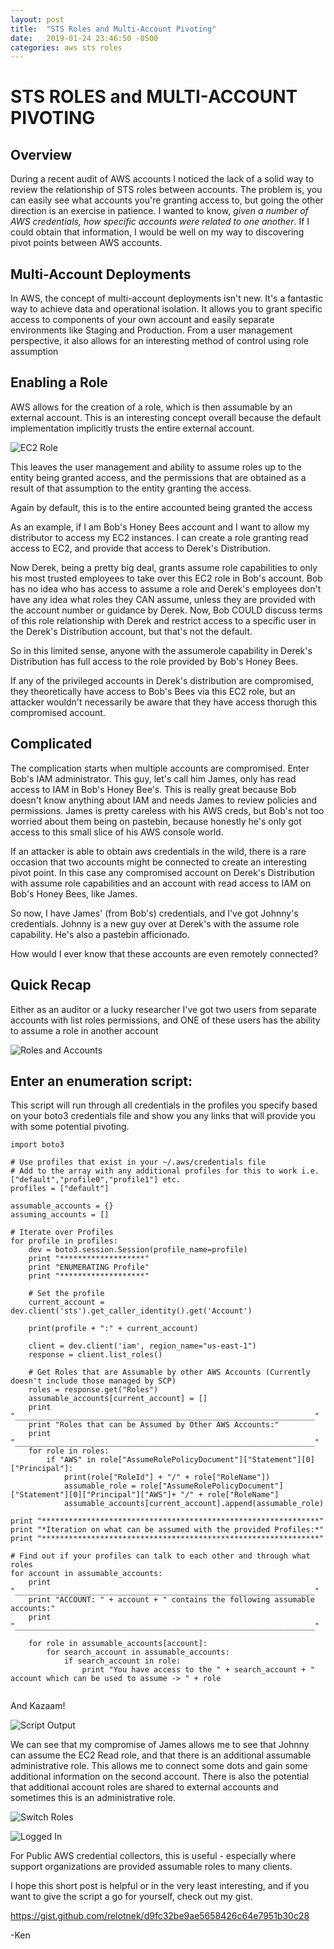 ```yaml
---
layout: post
title:  "STS Roles and Multi-Account Pivoting"
date:   2019-01-24 23:46:50 -0500
categories: aws sts roles
---
```


# STS ROLES and MULTI-ACCOUNT PIVOTING

## Overview

During a recent audit of AWS accounts I noticed the lack of a solid way to review the relationship of STS roles between accounts. The problem is, you can easily see what accounts you're granting access to, but going the other direction is an exercise in patience. I wanted to know, *given a number of AWS credentials, how specific accounts were related to one another*. If I could obtain that information, I would be well on my way to discovering pivot points between AWS accounts.

## Multi-Account Deployments

In AWS, the concept of multi-account deployments isn't new. It's a fantastic way to achieve data and operational isolation. It allows you to grant specific access to components of your own account and easily separate environments like Staging and Production. From a user management perspective, it also allows for an interesting method of control using role assumption

## Enabling a Role

AWS allows for the creation of a role, which is then assumable by an external account. This is an interesting concept overall because the default implementation implicitly trusts the entire external account. 

![EC2 Role](/assets/images/ec2forderekfrombob.png)

This leaves the user management and ability to assume roles up to the entity being granted access, and the permissions that are obtained as a result of that assumption to the entity granting the access. 

Again by default, this is to the entire accounted being granted the access

As an example, if I am Bob's Honey Bees account and I want to allow my distributor to access my EC2 instances. I can create a role granting read access to EC2, and provide that access to Derek's Distribution.

Now Derek, being a pretty big deal, grants assume role capabilities to only his most trusted employees to take over this EC2 role in Bob's account. Bob has no idea who has access to assume a role and Derek's employees don't have any idea what roles they CAN assume, unless they are provided with the account number or guidance by Derek. Now, Bob COULD discuss terms of this role relationship with Derek and restrict access to a specific user in the Derek's Distribution account, but that's not the default.

So in this limited sense, anyone with the assumerole capability in Derek's Distribution has full access to the role provided by Bob's Honey Bees.

If any of the privileged accounts in Derek's distribution are compromised, they theoretically have access to Bob's Bees via this EC2 role, but an attacker wouldn't necessarily be aware that they have access thorugh this compromised account.

## Complicated

The complication starts when multiple accounts are compromised. Enter Bob's IAM administrator. This guy, let's call him James, only has read access to IAM in Bob's Honey Bee's. This is really great because Bob doesn't know anything about IAM and needs James to review policies and permissions. James is pretty careless with his AWS creds, but Bob's not too worried about them being on pastebin, because honestly he's only got access to this small slice of his AWS console world.

If an attacker is able to obtain aws credentials in the wild, there is a rare occasion that two accounts might be connected to create an interesting pivot point. In this case any compromised account on Derek's Distribution with assume role capabilities and an account with read access to IAM on Bob's Honey Bees, like James.

So now, I have James' (from Bob's) credentials, and I've got Johnny's credentials. Johnny is a new guy over at Derek's with the assume role capability. He's also a pastebin afficionado.

How would I ever know that these accounts are even remotely connected?

## Quick Recap

Either as an auditor or a lucky researcher I've got two users from separate accounts with list roles permissions, and ONE of these users has the ability to assume a role in another account

![Roles and Accounts](/assets/images/Roles.png)

## Enter an enumeration script:

This script will run through all credentials in the profiles you specify based on your boto3 credentials file and show you any links that will provide you with some potential pivoting.

```
import boto3

# Use profiles that exist in your ~/.aws/credentials file
# Add to the array with any additional profiles for this to work i.e. ["default","profile0","profile1"] etc.
profiles = ["default"] 

assumable_accounts = {}
assuming_accounts = []

# Iterate over Profiles
for profile in profiles:
	dev = boto3.session.Session(profile_name=profile)
	print "*******************"
	print "ENUMERATING Profile"
	print "*******************"

	# Set the profile
	current_account = dev.client('sts').get_caller_identity().get('Account')
	
	print(profile + ":" + current_account)
	
	client = dev.client('iam', region_name="us-east-1")
	response = client.list_roles()
	
	# Get Roles that are Assumable by other AWS Accounts (Currently doesn't include those managed by SCP)
	roles = response.get("Roles")
	assumable_accounts[current_account] = []
	print "___________________________________________________________________"
	print "Roles that can be Assumed by Other AWS Accounts:"
	print "___________________________________________________________________"
	for role in roles:
		if "AWS" in role["AssumeRolePolicyDocument"]["Statement"][0]["Principal"]:
			print(role["RoleId"] + "/" + role["RoleName"])
			assumable_role = role["AssumeRolePolicyDocument"]["Statement"][0]["Principal"]["AWS"]+ "/" + role["RoleName"]
			assumable_accounts[current_account].append(assumable_role)

print "**************************************************************"
print "*Iteration on what can be assumed with the provided Profiles:*"
print "**************************************************************"

# Find out if your profiles can talk to each other and through what roles
for account in assumable_accounts:
	print "___________________________________________________________________"
	print "ACCOUNT: " + account + " contains the following assumable accounts:"
	print "___________________________________________________________________"

	for role in assumable_accounts[account]:
		for search_account in assumable_accounts:
			if search_account in role:
				print "You have access to the " + search_account + " account which can be used to assume -> " + role
			
```

And Kazaam!

![Script Output](/assets/images/scriptoutput.png)

We can see that my compromise of James allows me to see that Johnny can assume the EC2 Read role, and that there is an additional assumable administrative role. This allows me to connect some dots and gain some additional information on the second account. There is also the potential that additional account roles are shared to external accounts and sometimes this is an administrative role. 

![Switch Roles](/assets/images/switching-roles.png)

![Logged In](/assets/images/logged-in-as-new-role.png)

For Public AWS credential collectors, this is useful - especially where support organizations are provided assumable roles to many clients.

I hope this short post is helpful or in the very least interesting, and if you want to give the script a go for yourself, check out my gist.

https://gist.github.com/relotnek/d9fc32be9ae5658426c64e7951b30c28

-Ken
